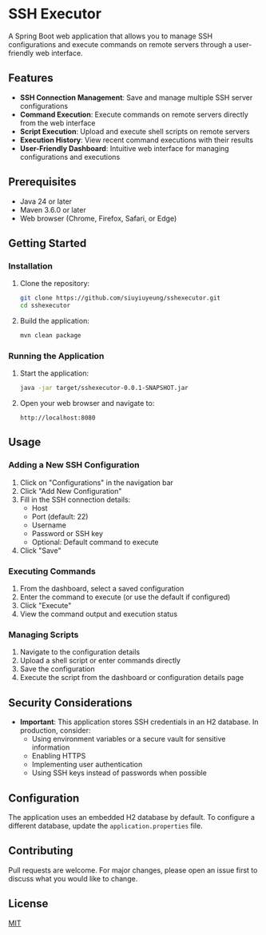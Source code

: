 # SSH Executor

A Spring Boot web application that allows you to manage SSH configurations and execute commands on remote servers through a user-friendly web interface.

## Features

- **SSH Connection Management**: Save and manage multiple SSH server configurations
- **Command Execution**: Execute commands on remote servers directly from the web interface
- **Script Execution**: Upload and execute shell scripts on remote servers
- **Execution History**: View recent command executions with their results
- **User-Friendly Dashboard**: Intuitive web interface for managing configurations and executions

## Prerequisites

- Java 24 or later
- Maven 3.6.0 or later
- Web browser (Chrome, Firefox, Safari, or Edge)

## Getting Started

### Installation

1. Clone the repository:
   ```bash
   git clone https://github.com/siuyiuyeung/sshexecutor.git
   cd sshexecutor
   ```

2. Build the application:
   ```bash
   mvn clean package
   ```

### Running the Application

1. Start the application:
   ```bash
   java -jar target/sshexecutor-0.0.1-SNAPSHOT.jar
   ```

2. Open your web browser and navigate to:
   ```
   http://localhost:8080
   ```

## Usage

### Adding a New SSH Configuration

1. Click on "Configurations" in the navigation bar
2. Click "Add New Configuration"
3. Fill in the SSH connection details:
   - Host
   - Port (default: 22)
   - Username
   - Password or SSH key
   - Optional: Default command to execute
4. Click "Save"

### Executing Commands

1. From the dashboard, select a saved configuration
2. Enter the command to execute (or use the default if configured)
3. Click "Execute"
4. View the command output and execution status

### Managing Scripts

1. Navigate to the configuration details
2. Upload a shell script or enter commands directly
3. Save the configuration
4. Execute the script from the dashboard or configuration details page

## Security Considerations

- **Important**: This application stores SSH credentials in an H2 database. In production, consider:
  - Using environment variables or a secure vault for sensitive information
  - Enabling HTTPS
  - Implementing user authentication
  - Using SSH keys instead of passwords when possible

## Configuration

The application uses an embedded H2 database by default. To configure a different database, update the `application.properties` file.

## Contributing

Pull requests are welcome. For major changes, please open an issue first to discuss what you would like to change.

## License

[MIT](https://choosealicense.com/licenses/mit/)